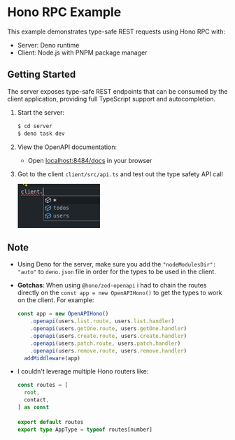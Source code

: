 # Hono RPC Example

This example demonstrates type-safe REST requests using Hono RPC with:
- Server: Deno runtime
- Client: Node.js with PNPM package manager

## Getting Started

The server exposes type-safe REST endpoints that can be consumed by the client application, providing full TypeScript support and autocompletion.

1. Start the server:
    ```bash
    $ cd server
    $ deno task dev
    ```

2. View the OpenAPI documentation:
    - Open [localhost:8484/docs](http://localhost:8484/docs) in your browser

3. Got to the client `client/src/api.ts` and test out the type safety API call

    ![](assets/screenshot-client-intellisence.jpg)




## Note
- Using Deno for the server, make sure you add the `"nodeModulesDir": "auto"` to `deno.json` file in order for the types to be used in the client.
- **Gotchas**: When using `@hono/zod-openapi` i had to chain the routes directly on the `const app = new OpenAPIHono()` to get the types to work on the client. For example:

    ```ts
    const app = new OpenAPIHono()
        .openapi(users.list.route, users.list.handler)
        .openapi(users.getOne.route, users.getOne.handler)
        .openapi(users.create.route, users.create.handler)
        .openapi(users.patch.route, users.patch.handler)
        .openapi(users.remove.route, users.remove.handler)
      addMiddleware(app)
    ```
- I couldn't leverage multiple Hono routers like:

  ```ts
  const routes = [
    root,
    contact,
  ] as const

  export default routes
  export type AppType = typeof routes[number]
  ```
